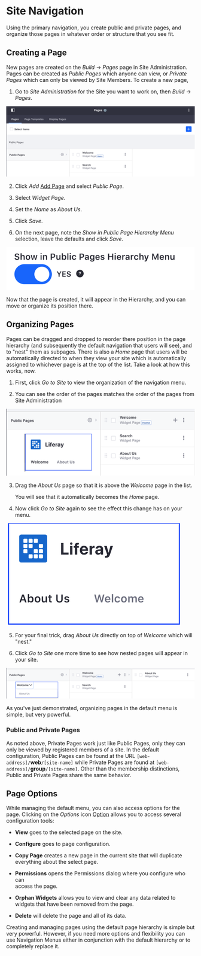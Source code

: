 # Site Navigation

Using the primary navigation, you create public and private pages, and organize those pages in whatever order or structure that you see fit.

## Creating a Page

New pages are created on the *Build* &rarr; *Pages* page in Site 
Administration. Pages can be created as *Public Pages* which anyone can view, 
or *Private Pages* which can only be viewed by Site Members. To create a new 
page,

1.  Go to *Site Administration* for the Site you want to work on, then
    *Build* &rarr; *Pages*.

![Figure 1: In the default site, initially only the *Welcome* and the hidden *Search* pages exist in the Public Pages Hierarchy.](../../../../images/default-nav-pages.png)

2.  Click *Add* [Add Page](../../../../images/icon-add.png) and select *Public 
    Page*.
    
3.  Select *Widget Page*.

4.  Set the *Name* as *About Us*.

5.  Click *Save*.

6.  On the next page, note the *Show in Public Page Hierarchy Menu* selection, 
    leave the defaults and click *Save*.

![Figure 2: When you create a page, by default it is added to the default navigation, called the Public (or Private) Pages Hierarchy Menu.](../../../../images/page-hierarchy-menu.png)

Now that the page is created, it will appear in the Hierarchy, and you can move or organize its position there.

## Organizing Pages

Pages can be dragged and dropped to reorder there position in the page 
hierarchy (and subsequently the default navigation that users will see), and to 
"nest" them as subpages. There is also a *Home* page that users will be 
automatically directed to when they view your site which is automatically 
assigned to whichever page is at the top of the list. Take a look at how this works, now.

1.  First, click *Go to Site* to view the organization of the navigation menu.

2.  You can see the order of the pages matches the order of the pages from
    Site Administration

![Figure 3: You can see the order of pages in Site Administration vs. how they appear on the site.](../../../../images/navigation-practical1.png)    
    
3.  Drag the *About Us* page so that it is above the *Welcome* page in the list.

    You will see that it automatically becomes the *Home* page.

4.  Now click *Go to Site* again to see the effect this change has on your menu.

![Figure 3: *About Us* is now the home page, and *Welcome* is second in the nav.](../../../../images/navigation-practical2.png)

5.  For your final trick, drag *About Us* directly on top of *Welcome* which will "nest."

6.  Click *Go to Site* one more time to see how nested pages will appear in your
    site.

![Figure 4: *About Us* is now nested under *Welcome* and will appear when you mouse-over *Welcome*.](../../../../images/navigation-practical3.png)

As you've just demonstrated, organizing pages in the default menu is simple, 
but very powerful.

### Public and Private Pages

As noted above, Private Pages work just like Public Pages, only they can only 
be viewed by registered members of a site. In the default configuration, Public 
Pages can be found at the URL `[web-address]/`**web**`/[site-name]` while 
Private Pages are found at `[web-address]/`**group**`/[site-name]`. Other than the membership distinctions, Public and Private Pages share the same behavior.

## Page Options

While managing the default menu, you can also access options for the page. 
Clicking on the *Options* icon [Option](../../../../images/icon-options.png) 
allows you to access several configuration tools:

* **View** goes to the selected page on the site.

* **Configure** goes to page configuration.

* **Copy Page** creates a new page in the current site that will duplicate     
    everything about the select page.

* **Permissions** opens the Permissions dialog where you configure who can   
    access the page.
    
* **Orphan Widgets** allows you to view and clear any data related to widgets 
    that have been removed from the page.
    
* **Delete** will delete the page and all of its data.

Creating and managing pages using the default page hierarchy is simple but very 
powerful. However, if you need more options and flexibility you can use 
Navigation Menus either in conjunction with the default hierarchy or to 
completely replace it.
